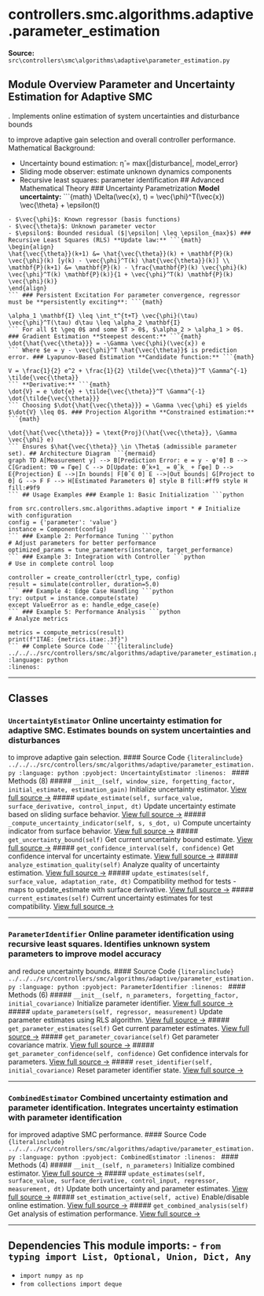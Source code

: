 # controllers.smc.algorithms.adaptive.parameter_estimation

**Source:** `src\controllers\smc\algorithms\adaptive\parameter_estimation.py`

## Module Overview Parameter and Uncertainty Estimation for Adaptive SMC

. Implements online estimation of system uncertainties and disturbance bounds


to improve adaptive gain selection and overall controller performance. Mathematical Background:
- Uncertainty bound estimation: η̂ = max{|disturbance|, model_error}
- Sliding mode observer: estimate unknown dynamics components
- Recursive least squares: parameter identification ## Advanced Mathematical Theory ### Uncertainty Parametrization **Model uncertainty:** ```{math}
\Delta(\vec{x}, t) = \vec{\phi}^T(\vec{x}) \vec{\theta} + \epsilon(t)
``` Where:
- $\vec{\phi}$: Known regressor (basis functions)
- $\vec{\theta}$: Unknown parameter vector
- $\epsilon$: Bounded residual ($|\epsilon| \leq \epsilon_{max}$) ### Recursive Least Squares (RLS) **Update law:** ```{math}
\begin{align}
\hat{\vec{\theta}}(k+1) &= \hat{\vec{\theta}}(k) + \mathbf{P}(k) \vec{\phi}(k) [y(k) - \vec{\phi}^T(k) \hat{\vec{\theta}}(k)] \\
\mathbf{P}(k+1) &= \mathbf{P}(k) - \frac{\mathbf{P}(k) \vec{\phi}(k) \vec{\phi}^T(k) \mathbf{P}(k)}{1 + \vec{\phi}^T(k) \mathbf{P}(k) \vec{\phi}(k)}
\end{align}
``` ### Persistent Excitation For parameter convergence, regressor must be **persistently exciting**: ```{math}

\alpha_1 \mathbf{I} \leq \int_t^{t+T} \vec{\phi}(\tau) \vec{\phi}^T(\tau) d\tau \leq \alpha_2 \mathbf{I}
``` For all $t \geq 0$ and some $T > 0$, $\alpha_2 > \alpha_1 > 0$. ### Gradient Estimation **Steepest descent:** ```{math}
\dot{\hat{\vec{\theta}}} = -\Gamma \vec{\phi}(\vec{x}) e
``` Where $e = y - \vec{\phi}^T \hat{\vec{\theta}}$ is prediction error. ### Lyapunov-Based Estimation **Candidate function:** ```{math}

V = \frac{1}{2} e^2 + \frac{1}{2} \tilde{\vec{\theta}}^T \Gamma^{-1} \tilde{\vec{\theta}}
``` **Derivative:** ```{math}
\dot{V} = e \dot{e} + \tilde{\vec{\theta}}^T \Gamma^{-1} \dot{\tilde{\vec{\theta}}}
``` Choosing $\dot{\hat{\vec{\theta}}} = \Gamma \vec{\phi} e$ yields $\dot{V} \leq 0$. ### Projection Algorithm **Constrained estimation:** ```{math}

\dot{\hat{\vec{\theta}}} = \text{Proj}(\hat{\vec{\theta}}, \Gamma \vec{\phi} e)
``` Ensures $\hat{\vec{\theta}} \in \Theta$ (admissible parameter set). ## Architecture Diagram ```{mermaid}
graph TD A[Measurement y] --> B[Prediction Error: e = y - φᵀθ̂] B --> C[Gradient: ∇θ = Γφe] C --> D[Update: θ̂_k+1_ = θ̂_k_ + Γφe] D --> E{Projection} E -->|In bounds| F[θ̂ ∈ Θ] E -->|Out bounds| G[Project to Θ] G --> F F --> H[Estimated Parameters θ̂] style B fill:#ff9 style H fill:#9f9
``` ## Usage Examples ### Example 1: Basic Initialization ```python

from src.controllers.smc.algorithms.adaptive import * # Initialize with configuration
config = {'parameter': 'value'}
instance = Component(config)
``` ### Example 2: Performance Tuning ```python
# Adjust parameters for better performance
optimized_params = tune_parameters(instance, target_performance)
``` ### Example 3: Integration with Controller ```python
# Use in complete control loop

controller = create_controller(ctrl_type, config)
result = simulate(controller, duration=5.0)
``` ### Example 4: Edge Case Handling ```python
try: output = instance.compute(state)
except ValueError as e: handle_edge_case(e)
``` ### Example 5: Performance Analysis ```python
# Analyze metrics

metrics = compute_metrics(result)
print(f"ITAE: {metrics.itae:.3f}")
``` ## Complete Source Code ```{literalinclude} ../../../src/controllers/smc/algorithms/adaptive/parameter_estimation.py
:language: python
:linenos:
```

---

## Classes

### `UncertaintyEstimator` Online uncertainty estimation for adaptive SMC. Estimates bounds on system uncertainties and disturbances

to improve adaptive gain selection. #### Source Code ```{literalinclude} ../../../src/controllers/smc/algorithms/adaptive/parameter_estimation.py
:language: python
:pyobject: UncertaintyEstimator
:linenos:
``` #### Methods (8) ##### `__init__(self, window_size, forgetting_factor, initial_estimate, estimation_gain)` Initialize uncertainty estimator. [View full source →](#method-uncertaintyestimator-__init__) ##### `update_estimate(self, surface_value, surface_derivative, control_input, dt)` Update uncertainty estimate based on sliding surface behavior. [View full source →](#method-uncertaintyestimator-update_estimate) ##### `_compute_uncertainty_indicator(self, s, s_dot, u)` Compute uncertainty indicator from surface behavior. [View full source →](#method-uncertaintyestimator-_compute_uncertainty_indicator) ##### `get_uncertainty_bound(self)` Get current uncertainty bound estimate. [View full source →](#method-uncertaintyestimator-get_uncertainty_bound) ##### `get_confidence_interval(self, confidence)` Get confidence interval for uncertainty estimate. [View full source →](#method-uncertaintyestimator-get_confidence_interval) ##### `analyze_estimation_quality(self)` Analyze quality of uncertainty estimation. [View full source →](#method-uncertaintyestimator-analyze_estimation_quality) ##### `update_estimates(self, surface_value, adaptation_rate, dt)` Compatibility method for tests - maps to update_estimate with surface derivative. [View full source →](#method-uncertaintyestimator-update_estimates) ##### `current_estimates(self)` Current uncertainty estimates for test compatibility. [View full source →](#method-uncertaintyestimator-current_estimates)

---

### `ParameterIdentifier` Online parameter identification using recursive least squares. Identifies unknown system parameters to improve model accuracy
and reduce uncertainty bounds. #### Source Code ```{literalinclude} ../../../src/controllers/smc/algorithms/adaptive/parameter_estimation.py
:language: python
:pyobject: ParameterIdentifier
:linenos:
``` #### Methods (6) ##### `__init__(self, n_parameters, forgetting_factor, initial_covariance)` Initialize parameter identifier. [View full source →](#method-parameteridentifier-__init__) ##### `update_parameters(self, regressor, measurement)` Update parameter estimates using RLS algorithm. [View full source →](#method-parameteridentifier-update_parameters) ##### `get_parameter_estimates(self)` Get current parameter estimates. [View full source →](#method-parameteridentifier-get_parameter_estimates) ##### `get_parameter_covariance(self)` Get parameter covariance matrix. [View full source →](#method-parameteridentifier-get_parameter_covariance) ##### `get_parameter_confidence(self, confidence)` Get confidence intervals for parameters. [View full source →](#method-parameteridentifier-get_parameter_confidence) ##### `reset_identifier(self, initial_covariance)` Reset parameter identifier state. [View full source →](#method-parameteridentifier-reset_identifier)

---

### `CombinedEstimator` Combined uncertainty estimation and parameter identification. Integrates uncertainty estimation with parameter identification

for improved adaptive SMC performance. #### Source Code ```{literalinclude} ../../../src/controllers/smc/algorithms/adaptive/parameter_estimation.py
:language: python
:pyobject: CombinedEstimator
:linenos:
``` #### Methods (4) ##### `__init__(self, n_parameters)` Initialize combined estimator. [View full source →](#method-combinedestimator-__init__) ##### `update_estimates(self, surface_value, surface_derivative, control_input, regressor, measurement, dt)` Update both uncertainty and parameter estimates. [View full source →](#method-combinedestimator-update_estimates) ##### `set_estimation_active(self, active)` Enable/disable online estimation. [View full source →](#method-combinedestimator-set_estimation_active) ##### `get_combined_analysis(self)` Get analysis of estimation performance. [View full source →](#method-combinedestimator-get_combined_analysis)

---

## Dependencies This module imports: - `from typing import List, Optional, Union, Dict, Any`
- `import numpy as np`
- `from collections import deque`
